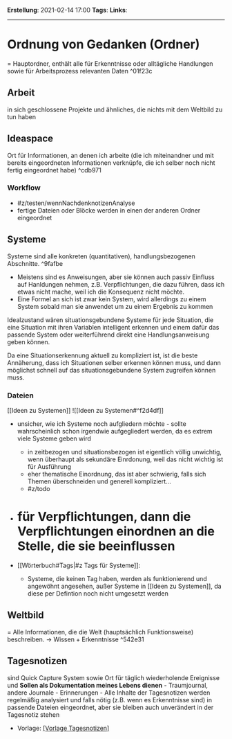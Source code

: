 **Erstellung**: 2021-02-14  17:00
**Tags**:
**Links**:

---
# Ordnung von Gedanken (Ordner)
 
= Hauptordner, enthält alle für Erkenntnisse oder alltägliche Handlungen sowie für Arbeitsprozess relevanten Daten ^01f23c
 
## Arbeit
in sich geschlossene Projekte und ähnliches, die nichts mit dem Weltbild zu tun haben 

## Ideaspace
Ort für Informationen, an denen ich arbeite (die ich miteinandner und mit bereits eingeordneten Informationen verknüpfe, die ich selber noch nicht fertig eingeordnet habe) ^cdb971

### Workflow
- #z/testen/wennNachdenknotizenAnalyse
- fertige Dateien oder Blöcke werden in einen der anderen Ordner eingeordnet

## Systeme
 
 Systeme sind alle konkreten (quantitativen), handlungsbezogenen Abschnitte. ^9fafbe
 - Meistens sind es Anweisungen, aber sie können auch passiv Einfluss auf Hanldungen nehmen, z.B. Verpflichtungen, die dazu führen, dass ich etwas nicht mache, weil ich die Konsequenz nicht möchte.
 - Eine Formel an sich ist zwar kein System, wird allerdings zu einem System sobald man sie anwendet um zu einem Ergebnis zu kommen

 Idealzustand wären situationsgebundene Systeme für jede Situation, die eine Situation mit ihren Variablen intelligent erkennen und einem dafür das passende System oder weiterführend direkt eine Handlungsanweisung geben können.
 
 Da eine Situationserkennung aktuell zu kompliziert ist, ist die beste Annäherung, dass ich Situationen selber erkennen können muss, und dann möglichst schnell auf das situationsgebundene System zugreifen können muss.
 
 ### Dateien
 [[Ideen zu Systemen]]
 ![[Ideen zu Systemen#^f2d4df]]
 
 - unsicher, wie ich Systeme noch aufgliedern möchte - sollte wahrscheinlich schon irgendwie aufgegliedert werden, da es extrem viele Systeme geben wird
	 - in zeitbezogen und situationsbezogen ist eigentlich völlig unwichtig, wenn überhaupt als sekundäre Einrdonung, weil das nicht wichtig ist für Ausführung
	 - eher thematische Einordnung, das ist aber schwierig, falls sich Themen überschneiden und generell kompliziert...
	 - #z/todo 
 - # für Verpflichtungen, dann die Verpflichtungen einordnen an die Stelle, die sie beeinflussen

- [[Wörterbuch#Tags|#z Tags für Systeme]]:
	- Systeme, die keinen Tag haben, werden als funktionierend und angewöhnt angesehen, außer Systeme in [[Ideen zu Systemen]], da diese per Defintion noch nicht umgesetzt werden

## Weltbild
= Alle Informationen, die die Welt (hauptsächlich Funktionsweise) beschreiben.
-> Wissen + Erkenntnisse ^542e31

## Tagesnotizen
sind Quick Capture System sowie Ort für täglich wiederholende Ereignisse und **Sollen als Dokumentation meines Lebens dienen**
		- Traumjournal, andere Journale
		- Erinnerungen
	- Alle Inhalte der Tagesnotizen werden regelmäßig analysiert und falls nötig (z.B. wenn es Erkenntnisse sind) in passende Dateien eingeordnet, aber sie bleiben auch unverändert in der Tagesnotiz stehen
- Vorlage: [[Vorlage Tagesnotizen]]( #v/zinf )
